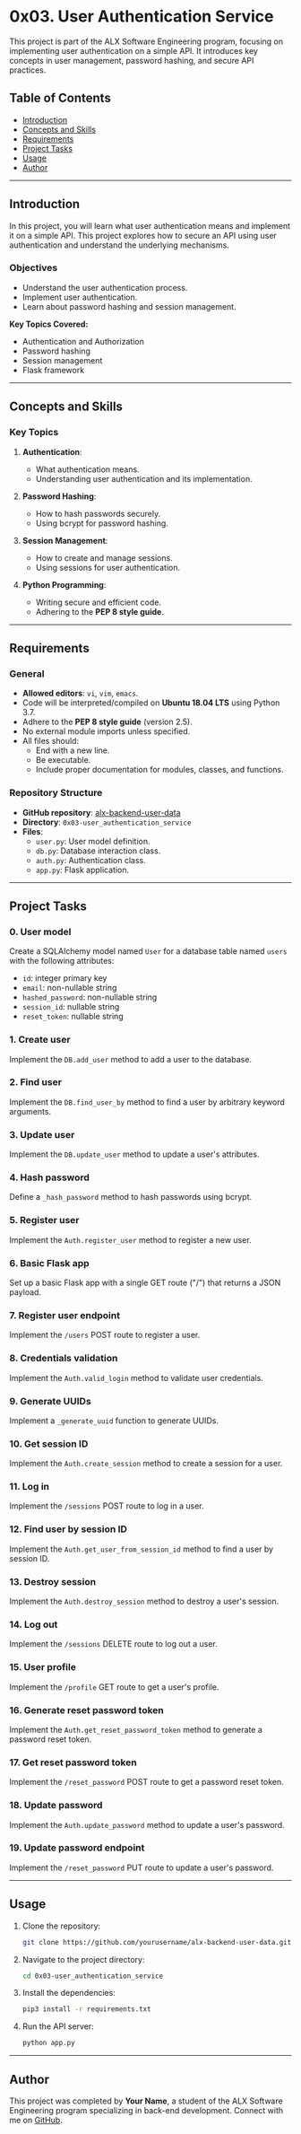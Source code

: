 # 0x03. User Authentication Service

This project is part of the ALX Software Engineering program, focusing on implementing user authentication on a simple API. It introduces key concepts in user management, password hashing, and secure API practices.

## Table of Contents

- [Introduction](#introduction)
- [Concepts and Skills](#concepts-and-skills)
- [Requirements](#requirements)
- [Project Tasks](#project-tasks)
- [Usage](#usage)
- [Author](#author)

---

## Introduction

In this project, you will learn what user authentication means and implement it on a simple API. This project explores how to secure an API using user authentication and understand the underlying mechanisms.

### Objectives

- Understand the user authentication process.
- Implement user authentication.
- Learn about password hashing and session management.

**Key Topics Covered:**

- Authentication and Authorization
- Password hashing
- Session management
- Flask framework

---

## Concepts and Skills

### Key Topics

1. **Authentication**:
   - What authentication means.
   - Understanding user authentication and its implementation.

2. **Password Hashing**:
   - How to hash passwords securely.
   - Using bcrypt for password hashing.

3. **Session Management**:
   - How to create and manage sessions.
   - Using sessions for user authentication.

4. **Python Programming**:
   - Writing secure and efficient code.
   - Adhering to the **PEP 8 style guide**.

---

## Requirements

### General

- **Allowed editors**: `vi`, `vim`, `emacs`.
- Code will be interpreted/compiled on **Ubuntu 18.04 LTS** using Python 3.7.
- Adhere to the **PEP 8 style guide** (version 2.5).
- No external module imports unless specified.
- All files should:
  - End with a new line.
  - Be executable.
  - Include proper documentation for modules, classes, and functions.

### Repository Structure

- **GitHub repository**: [alx-backend-user-data](https://github.com/yourusername/alx-backend-user-data)
- **Directory**: `0x03-user_authentication_service`
- **Files**:
  - `user.py`: User model definition.
  - `db.py`: Database interaction class.
  - `auth.py`: Authentication class.
  - `app.py`: Flask application.

---

## Project Tasks

### **0. User model**

Create a SQLAlchemy model named `User` for a database table named `users` with the following attributes:

- `id`: integer primary key
- `email`: non-nullable string
- `hashed_password`: non-nullable string
- `session_id`: nullable string
- `reset_token`: nullable string

### **1. Create user**

Implement the `DB.add_user` method to add a user to the database.

### **2. Find user**

Implement the `DB.find_user_by` method to find a user by arbitrary keyword arguments.

### **3. Update user**

Implement the `DB.update_user` method to update a user's attributes.

### **4. Hash password**

Define a `_hash_password` method to hash passwords using bcrypt.

### **5. Register user**

Implement the `Auth.register_user` method to register a new user.

### **6. Basic Flask app**

Set up a basic Flask app with a single GET route ("/") that returns a JSON payload.

### **7. Register user endpoint**

Implement the `/users` POST route to register a user.

### **8. Credentials validation**

Implement the `Auth.valid_login` method to validate user credentials.

### **9. Generate UUIDs**

Implement a `_generate_uuid` function to generate UUIDs.

### **10. Get session ID**

Implement the `Auth.create_session` method to create a session for a user.

### **11. Log in**

Implement the `/sessions` POST route to log in a user.

### **12. Find user by session ID**

Implement the `Auth.get_user_from_session_id` method to find a user by session ID.

### **13. Destroy session**

Implement the `Auth.destroy_session` method to destroy a user's session.

### **14. Log out**

Implement the `/sessions` DELETE route to log out a user.

### **15. User profile**

Implement the `/profile` GET route to get a user's profile.

### **16. Generate reset password token**

Implement the `Auth.get_reset_password_token` method to generate a password reset token.

### **17. Get reset password token**

Implement the `/reset_password` POST route to get a password reset token.

### **18. Update password**

Implement the `Auth.update_password` method to update a user's password.

### **19. Update password endpoint**

Implement the `/reset_password` PUT route to update a user's password.

---

## Usage

1. Clone the repository:

   ```bash
   git clone https://github.com/yourusername/alx-backend-user-data.git
   ```

2. Navigate to the project directory:

   ```bash
   cd 0x03-user_authentication_service
   ```

3. Install the dependencies:

   ```bash
   pip3 install -r requirements.txt
   ```

4. Run the API server:

   ```bash
   python app.py
   ```

---

## Author

This project was completed by **Your Name**, a student of the ALX Software Engineering program specializing in back-end development. Connect with me on [GitHub](https://github.com/yourusername).
